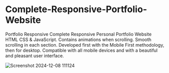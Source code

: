 # Complete-Responsive-Portfolio-Website

Portfolio Responsive Complete
Responsive Personal Portfolio Website HTML CSS & JavaScript.
Contains animations when scrolling.
Smooth scrolling in each section.
Developed first with the Mobile First methodology, then for desktop.
Compatible with all mobile devices and with a beautiful and pleasant user interface.


![Screenshot 2024-12-08 111124](https://github.com/user-attachments/assets/de847c14-51f2-436d-ae0f-400d049ecc38)
